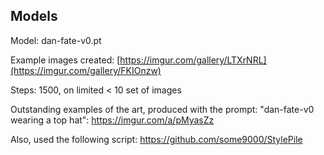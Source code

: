 
## Models

Model: dan-fate-v0.pt

Example images created: [https://imgur.com/gallery/LTXrNRL](https://imgur.com/gallery/FKIOnzw)

Steps: 1500, on limited < 10 set of images

Outstanding examples of the art, produced with the prompt: "dan-fate-v0 wearing a top hat":  https://imgur.com/a/pMyasZz

Also, used the following script:  https://github.com/some9000/StylePile

